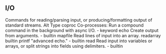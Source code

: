 ## I/O
Commands for reading/parsing input, or producing/formatting output of standard streams. 	Alt 	Type
coproc	Co-processes: Run a compound command in the background with async I/O.	- 	keyword
echo	Create output from arguments.	- 	builtin
mapfile	Read lines of input into an array.	readarray 	builtin
printf	"advanced echo."	- 	builtin
read	Read input into variables or arrays, or split strings into fields using delimiters.	- 	builtin 
